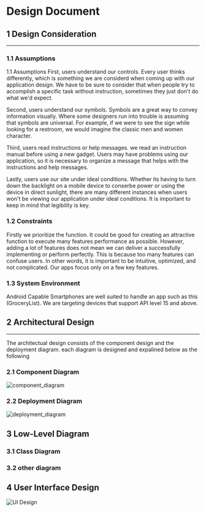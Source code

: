 # Design Document
## 1 Design Consideration
---
### 1.1 Assumptions
1.1 Assumptions
First, users understand our controls. Every user thinks differently, which is something we are considerd when coming up with our application design. We have to be sure to consider that when people try to accomplish a specific task without instruction, sometimes they just don't do what we'd expect. 

Second, users understand our symbols. Symbols are a great way to convey information visually. Where some designers run into trouble is assuming that symbols are universal. For example, if we were to see the sign while looking for a restroom, we would imagine the classic men and women character.

Third, users read instructions or help messages. we read an instruction manual before using a new gadget. Users may have problems using our application, so it is necessary to organize a message that helps with the instructions and help messages.

Lastly, users use our site under ideal conditions. Whether its having to turn down the backlight on a mobile device to conserbe power or using the device in direct sunlight, there are many different instances when users won't be viewing our application under ideal conditions. It is important to keep in mind that legibility is key. 

### 1.2 Constraints
Firstly we prioritize the function. It could be good for creating an attractive function to execute many features performance as possible. However, adding a lot of features does not mean we can deliver a successfully implementing or perform perfectly. This is because too many features can confuse users. In other words, it is important to be intuitive, optimized, and not complicated. Our apps focus only on a few key features.

### 1.3 System Environment
Android Capable Smartphones are well suited to handle an app such as this (GroceryList). We are targeting devices that support API level 15 and above.
## 2 Architectural Design
---
The architectual design consists of the component design and the deployment diagram. each diagram is designed and expalined below as the following
### 2.1 Component Diagram
![component_diagram](https://user-images.githubusercontent.com/112913125/200211629-d99a322d-cf67-4182-9b27-3428740c6662.PNG)


### 2.2 Deployment Diagram
![deployment_diagram](https://user-images.githubusercontent.com/112913125/200211807-47c1d7a0-fe43-4a47-b1f2-1560f210b1a4.PNG)


## 3 Low-Level Diagram
### 3.1 Class Diagram
### 3.2 other diagram
## 4 User Interface Design

![UI Design](https://user-images.githubusercontent.com/67517863/200189513-a935f48c-3647-47bc-8727-262b77a629a5.png)


